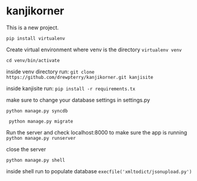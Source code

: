 kanjikorner
===========
This is a new project.

```pip install virtualenv```

Create virtual environment where venv is the directory
```virtualenv venv ```

```cd venv/bin/activate ```

inside venv directory run:
``` git clone https://github.com/drewpterry/kanjikorner.git kanjisite ```


inside kanjisite run:
```pip install -r requirements.tx ```

make sure to change your database settings in settings.py 

``` python manage.py syncdb ```

``` python manage.py migrate```


Run the server and check localhost:8000 to make sure the app is running
``` python manage.py runserver ```

close the server

```python manage.py shell```

inside shell run to populate database
``` execfile('xmltodict/jsonupload.py') ```



